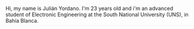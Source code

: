 Hi, my name is Julián Yordano. I'm 23 years old and i'm an advanced student of Electronic Engineering at the South National University (UNS), in Bahía Blanca.



<!---
JYordano/JYordano is a ✨ special ✨ repository because its `README.md` (this file) appears on your GitHub profile.
You can click the Preview link to take a look at your changes.
--->
